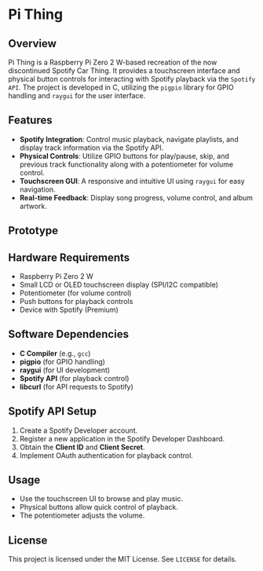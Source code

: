 # Pi Thing

## Overview

Pi Thing is a Raspberry Pi Zero 2 W-based recreation of the now discontinued Spotify Car Thing.
It provides a touchscreen interface and physical button controls for interacting with Spotify playback via the `Spotify API`.
The project is developed in C, utilizing the `pigpio` library for GPIO handling and `raygui` for the user interface.

## Features

- **Spotify Integration**: Control music playback, navigate playlists, and display track information via the Spotify API.
- **Physical Controls**: Utilize GPIO buttons for play/pause, skip, and previous track functionality along with a potentiometer for volume control.
- **Touchscreen GUI**: A responsive and intuitive UI using `raygui` for easy navigation.
- **Real-time Feedback**: Display song progress, volume control, and album artwork.

## Prototype

## Hardware Requirements

- Raspberry Pi Zero 2 W
- Small LCD or OLED touchscreen display (SPI/I2C compatible)
- Potentiometer (for volume control)
- Push buttons for playback controls
- Device with Spotify (Premium)

## Software Dependencies

- **C Compiler** (e.g., `gcc`)
- **pigpio** (for GPIO handling)
- **raygui** (for UI development)
- **Spotify API** (for playback control)
- **libcurl** (for API requests to Spotify)

## Spotify API Setup

1. Create a Spotify Developer account.
2. Register a new application in the Spotify Developer Dashboard.
3. Obtain the **Client ID** and **Client Secret**.
4. Implement OAuth authentication for playback control.

## Usage

- Use the touchscreen UI to browse and play music.
- Physical buttons allow quick control of playback.
- The potentiometer adjusts the volume.

## License

This project is licensed under the MIT License. See `LICENSE` for details.

